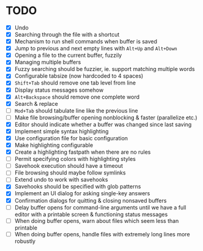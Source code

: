 # TODO

  - [x] Undo
  - [x] Searching through the file with a shortcut
  - [x] Mechanism to run shell commands when buffer is saved
  - [x] Jump to previous and next empty lines with `Alt+Up` and
    `Alt+Down`
  - [x] Opening a file to the current buffer, fuzzily
  - [x] Managing multiple buffers
  - [x] Fuzzy searching should be fuzzier, ie. support matching multiple
    words
  - [x] Configurable tabsize (now hardcoded to 4 spaces)
  - [x] `Shift+Tab` should remove one tab level from line
  - [x] Display status messages somehow
  - [x] `Alt+Backspace` should remove one complete word
  - [x] Search & replace
  - [ ] `Mod+Tab` should tabulate line like the previous line
  - [ ] Make file browsing/buffer opening nonblocking & faster
    (parallelize etc.)
  - [x] Editor should indicate whether a buffer was changed since last
    saving
  - [x] Implement simple syntax highlighting
  - [x] Use configuration file for basic configuration
  - [x] Make highlighting configurable
  - [x] Create a highlighting fastpath when there are no rules
  - [ ] Permit specifying colors with highlighting styles
  - [ ] Savehook execution should have a timeout
  - [ ] File browsing should maybe follow symlinks
  - [ ] Extend undo to work with savehooks
  - [x] Savehooks should be specified with glob patterns
  - [x] Implement an UI dialog for asking single-key answers
  - [x] Confirmation dialogs for quitting & closing nonsaved buffers
  - [ ] Delay buffer opens for command-line arguments until we have a
    full editor with a printable screen & functioning status messages
  - [ ] When doing buffer opens, warn about files which seem less than
    printable
  - [ ] When doing buffer opens, handle files with extremely long lines
    more robustly

